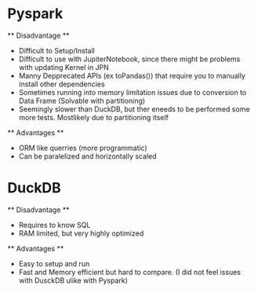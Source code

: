 # Pyspark
** Disadvantage **
- Difficult to Setup/Install 
- Difficult to use with JupiterNotebook, since there might be problems with updating Kernel in JPN
- Manny Depprecated APIs (ex toPandas()) that require you to manually install other dependencies
- Sometimes running into memory limitation issues due to conversion to Data Frame (Solvable with partitioning)
- Seemingly slower than DuckDB, but ther eneeds to be performed some more tests. Mostlikely due to partitioning itself


** Advantages **
- ORM like querries (more programmatic)
- Can be paralelized and horizontally scaled


# DuckDB 
** Disadvantage **
- Requires to know SQL
- RAM limited, but very highly optimized


** Advantages **
- Easy to setup and run
- Fast and Memory efficient but hard to compare. (I did not feel issues with DusckDB ulike with Pyspark)